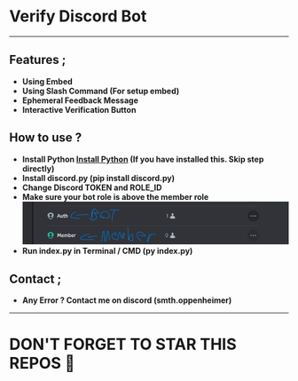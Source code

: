 # Verify Discord Bot
---
## Features ; </br>
- **Using Embed**
- **Using Slash Command (For setup embed)**
- **Ephemeral Feedback Message**
- **Interactive Verification Button**</br>

## How to use ? </br>
- **Install Python [Install Python](https://www.python.org/downloads/windows/) (If you have installed this. Skip step directly)**
- **Install discord.py (pip install discord.py)**
- **Change Discord TOKEN and ROLE_ID**
- **Make sure your bot role is above the member role**
![image img](/image.png)
- **Run index.py in Terminal / CMD (py index.py)**</br>

## Contact ;
- **Any Error ? Contact me on discord (smth.oppenheimer)**
---

# DON'T FORGET TO STAR THIS REPOS 💖
